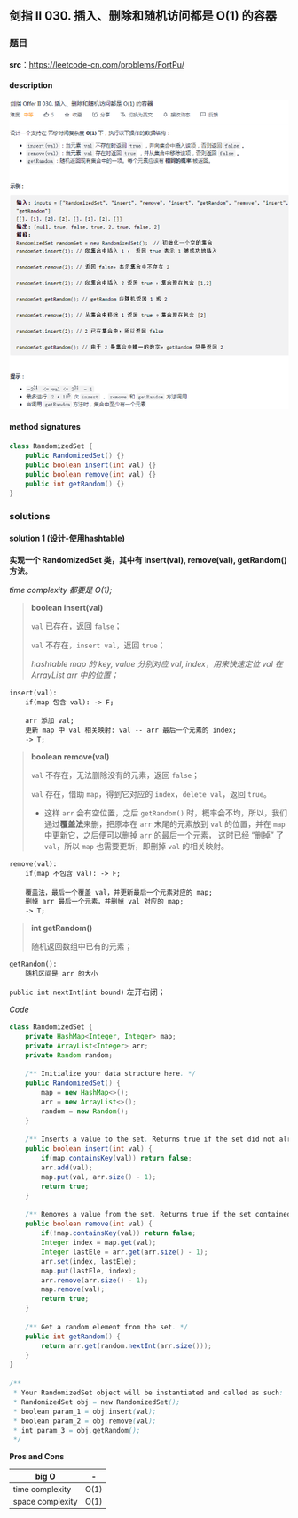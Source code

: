 ## 剑指 II 030. 插入、删除和随机访问都是 O(1) 的容器

### 题目

**src**：https://leetcode-cn.com/problems/FortPu/

#### description

<div align="center"> <img src="../pics/labels/CIii_030.png"/> </div>

#### method signatures

```java
class RandomizedSet {
    public RandomizedSet() {}
    public boolean insert(int val) {}
    public boolean remove(int val) {}
    public int getRandom() {}
}
```

### solutions

#### solution 1 (设计-使用hashtable)

**实现一个 RandomizedSet 类，其中有 insert(val), remove(val), getRandom() 方法。**

*time complexity 都要是 O(1);*

> **boolean insert(val)** 
>
> `val` 已存在，返回 `false`；
>
> `val` 不存在，`insert val`，返回 `true`；
>
> *hashtable map 的 key, value 分别对应 val, index，用来快速定位 val 在 ArrayList arr 中的位置；*

```txt
insert(val):
	if(map 包含 val): -> F;
	
	arr 添加 val;
	更新 map 中 val 相关映射: val -- arr 最后一个元素的 index;
	-> T;
```

> **boolean remove(val)** 
>
> `val` 不存在，无法删除没有的元素，返回 `false`；
>
> `val` 存在，借助 `map`，得到它对应的 `index`，`delete val`，返回 `true`。
>
> * 这样 `arr` 会有空位置，之后 `getRandom()` 时，概率会不均，所以，我们通过**覆盖法**来删，把原本在 `arr` 末尾的元素放到 `val` 的位置，并在 `map` 中更新它，之后便可以删掉 `arr` 的最后一个元素， 这时已经 “删掉” 了 `val`，所以 `map` 也需要更新，即删掉 `val` 的相关映射。

```txt
remove(val):
	if(map 不包含 val): -> F;
	
	覆盖法，最后一个覆盖 val，并更新最后一个元素对应的 map;
	删掉 arr 最后一个元素，并删掉 val 对应的 map;
	-> T;
```

> **int getRandom()** 
>
> 随机返回数组中已有的元素；

```txt
getRandom():
	随机区间是 arr 的大小
```

 `public int nextInt(int bound)` 左开右闭；

[调用 Random 接口]: https://docs.oracle.com/javase/8/docs/api/java/util/Random.html	"Class Random - Java 8"



*Code*

```java
class RandomizedSet {
    private HashMap<Integer, Integer> map;
    private ArrayList<Integer> arr;
    private Random random;

    /** Initialize your data structure here. */
    public RandomizedSet() {
        map = new HashMap<>();
        arr = new ArrayList<>();
        random = new Random();
    }
    
    /** Inserts a value to the set. Returns true if the set did not already contain the specified element. */
    public boolean insert(int val) {
        if(map.containsKey(val)) return false;
        arr.add(val);
        map.put(val, arr.size() - 1);
        return true;
    }
    
    /** Removes a value from the set. Returns true if the set contained the specified element. */
    public boolean remove(int val) {
        if(!map.containsKey(val)) return false;
        Integer index = map.get(val);
        Integer lastEle = arr.get(arr.size() - 1);
        arr.set(index, lastEle);
        map.put(lastEle, index);
        arr.remove(arr.size() - 1);
        map.remove(val);
        return true;
    }
    
    /** Get a random element from the set. */
    public int getRandom() {
        return arr.get(random.nextInt(arr.size()));
    }
}

/**
 * Your RandomizedSet object will be instantiated and called as such:
 * RandomizedSet obj = new RandomizedSet();
 * boolean param_1 = obj.insert(val);
 * boolean param_2 = obj.remove(val);
 * int param_3 = obj.getRandom();
 */
```

**Pros and Cons**

| big O            | -    |
| ---------------- | ---- |
| time complexity  | O(1) |
| space complexity | O(1) |

